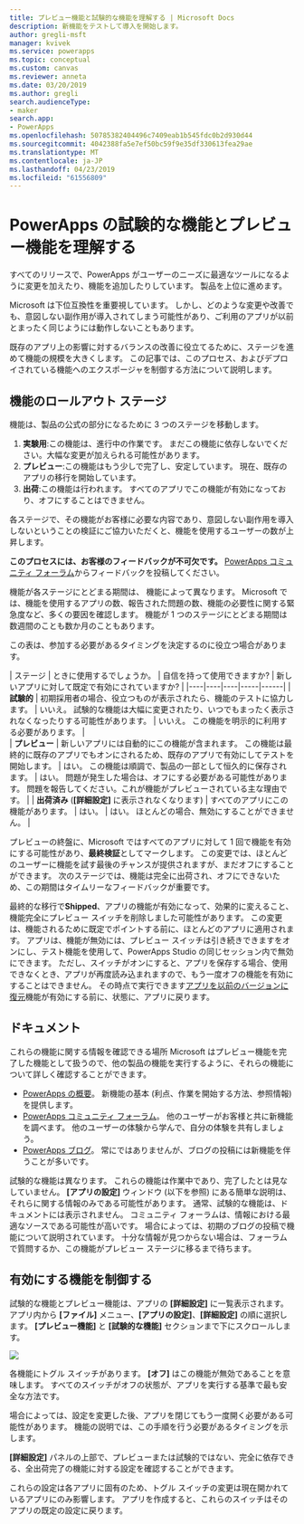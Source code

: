 ```yaml
---
title: プレビュー機能と試験的な機能を理解する | Microsoft Docs
description: 新機能をテストして導入を開始します。
author: gregli-msft
manager: kvivek
ms.service: powerapps
ms.topic: conceptual
ms.custom: canvas
ms.reviewer: anneta
ms.date: 03/20/2019
ms.author: gregli
search.audienceType:
- maker
search.app:
- PowerApps
ms.openlocfilehash: 50785382404496c7409eab1b545fdc0b2d930d44
ms.sourcegitcommit: 4042388fa5e7ef50bc59f9e35df330613fea29ae
ms.translationtype: MT
ms.contentlocale: ja-JP
ms.lasthandoff: 04/23/2019
ms.locfileid: "61556809"
---
```

# <a name="understand-experimental-and-preview-features-in-powerapps"></a>PowerApps の試験的な機能とプレビュー機能を理解する

すべてのリリースで、PowerApps がユーザーのニーズに最適なツールになるように変更を加えたり、機能を追加したりしています。 製品を上位に進めます。  

Microsoft は下位互換性を重要視しています。 しかし、どのような変更や改善でも、意図しない副作用が導入されてしまう可能性があり、ご利用のアプリが以前とまったく同じようには動作しないこともあります。

既存のアプリ上の影響に対するバランスの改善に役立てるために、ステージを進めて機能の規模を大きくします。 この記事では、このプロセス、およびデプロイされている機能へのエクスポージャを制御する方法について説明します。

## <a name="feature-roll-out-stages"></a>機能のロールアウト ステージ

機能は、製品の公式の部分になるために 3 つのステージを移動します。

1. **実験用**:この機能は、進行中の作業です。 まだこの機能に依存しないでください。大幅な変更が加えられる可能性があります。
1. **プレビュー**:この機能はもう少しで完了し、安定しています。 現在、既存のアプリの移行を開始しています。
1. **出荷**:この機能は行われます。 すべてのアプリでこの機能が有効になっており、オフにすることはできません。

各ステージで、その機能がお客様に必要な内容であり、意図しない副作用を導入しないということの検証にご協力いただくと、機能を使用するユーザーの数が上昇します。

**このプロセスには、お客様のフィードバックが不可欠です。**  [PowerApps コミュニティ フォーラム](https://powerusers.microsoft.com/t5/PowerApps-Community/ct-p/PowerApps1)からフィードバックを投稿してください。

機能が各ステージにとどまる期間は、 機能によって異なります。 Microsoft では、機能を使用するアプリの数、報告された問題の数、機能の必要性に関する緊急度など、多くの要因を確認します。 機能が 1 つのステージにとどまる期間は数週間のことも数か月のこともあります。

この表は、参加する必要があるタイミングを決定するのに役立つ場合があります。 

| ステージ | ときに使用するでしょうか。 | 自信を持って使用できますか? | 新しいアプリに対して既定で有効にされていますか? | 
|----|----|----|-----|------|
| **試験的** | 初期採用者の場合、役立つものが表示されたら、機能のテストに協力します。 | いいえ。  試験的な機能は大幅に変更されたり、いつでもまったく表示されなくなったりする可能性があります。 | いいえ。 この機能を明示的に利用する必要があります。  |  
| **プレビュー** | 新しいアプリには自動的にこの機能が含まれます。  この機能は最終的に既存のアプリでもオンにされるため、既存のアプリで有効にしてテストを開始します。 | はい。 この機能は順調で、製品の一部として恒久的に保存されます。  | はい。 問題が発生した場合は、オフにする必要がある可能性があります。  問題を報告してください。これが機能がプレビューされている主な理由です。 | 
| **出荷済み** (**[詳細設定]** に表示されなくなります) | すべてのアプリにこの機能があります。 | はい。 | はい。  ほとんどの場合、無効にすることができません。  |  

プレビューの終盤に、Microsoft ではすべてのアプリに対して 1 回で機能を有効にする可能性があり、**最終検証**としてマークします。  この変更では、ほとんどのユーザーに機能を試す最後のチャンスが提供されますが、まだオフにすることができます。 次のステージでは、機能は完全に出荷され、オフにできないため、この期間はタイムリーなフィードバックが重要です。

最終的な移行で**Shipped**、アプリの機能が有効になって、効果的に変えること、機能完全にプレビュー スイッチを削除しました可能性があります。 この変更は、機能されるために既定でポイントする前に、ほとんどのアプリに適用されます。 アプリは、機能が無効には、プレビュー スイッチは引き続きできますをオンにし、テスト機能を使用して、PowerApps Studio の同じセッション内で無効にできます。 ただし、スイッチがオンにすると、アプリを保存する場合、使用できなくとき、アプリが再度読み込まれますので、もう一度オフの機能を有効にすることはできません。 その時点で実行できます[アプリを以前のバージョンに復元](restore-an-app.md)機能が有効にする前に、状態に、アプリに戻ります。

## <a name="documentation"></a>ドキュメント

これらの機能に関する情報を確認できる場所  Microsoft はプレビュー機能を完了した機能として扱うので、他の製品の機能を実行するように、それらの機能について詳しく確認することができます。 
- [PowerApps の概要](https://docs.microsoft.com/powerapps/maker/canvas-apps/getting-started)。 新機能の基本 (利点、作業を開始する方法、参照情報) を提供します。
- [PowerApps コミュニティ フォーラム](https://powerusers.microsoft.com/t5/PowerApps-Community/ct-p/PowerApps1)。  他のユーザーがお客様と共に新機能を調べます。 他のユーザーの体験から学んで、自分の体験を共有しましょう。
- [PowerApps ブログ](https://powerapps.microsoft.com/blog/)。  常にではありませんが、ブログの投稿には新機能を伴うことが多いです。

試験的な機能は異なります。  これらの機能は作業中であり、完了したとは見なしていません。 **[アプリの設定]** ウィンドウ (以下を参照) にある簡単な説明は、それらに関する情報のみである可能性があります。 通常、試験的な機能は、ドキュメントには表示されません。 コミュニティ フォーラムは、情報における最適なソースである可能性が高いです。  場合によっては、初期のブログの投稿で機能について説明されています。  十分な情報が見つからない場合は、フォーラムで質問するか、この機能がプレビュー ステージに移るまで待ちます。

## <a name="controlling-which-features-are-enabled"></a>有効にする機能を制御する

試験的な機能とプレビュー機能は、アプリの **[詳細設定]** に一覧表示されます。  アプリ内から **[ファイル]** メニュー、**[アプリの設定]**、**[詳細設定]** の順に選択します。 **[プレビュー機能]** と **[試験的な機能]** セクションまで下にスクロールします。

![](media/working-with-experimental/advanced-settings.png)

各機能にトグル スイッチがあります。  **[オフ]** はこの機能が無効であることを意味します。  すべてのスイッチがオフの状態が、アプリを実行する基準で最も安全な方法です。

場合によっては、設定を変更した後、アプリを閉じてもう一度開く必要がある可能性があります。  機能の説明では、この手順を行う必要があるタイミングを示します。

**[詳細設定]** パネルの上部で、プレビューまたは試験的ではない、完全に依存できる、全出荷完了の機能に対する設定を確認することができます。 

これらの設定は各アプリに固有のため、トグル スイッチの変更は現在開かれているアプリにのみ影響します。 アプリを作成すると、これらのスイッチはそのアプリの既定の設定に戻ります。
